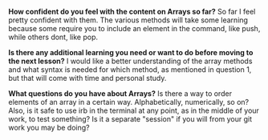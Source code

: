 **How confident do you feel with the content on Arrays so far?**
So far I feel pretty confident with them. The various methods will take some learning because some require you to include an element in the command, like push, while others dont, like pop.

**Is there any additional learning you need or want to do before moving to the next lesson?**
I would like a better understanding of the array methods and what syntax is needed for which method, as mentioned in question 1, but that will come with time and personal study.

**What questions do you have about Arrays?**
Is there a way to order elements of an array in a certain way. Alphabetically, numerically, so on? Also, is it safe to use irb in the terminal at any point, as in the middle of your work, to test something? Is it a separate "session" if you will from your git work you may be doing?
